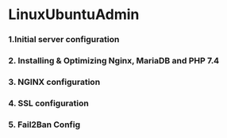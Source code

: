 # LinuxUbuntuAdmin

### 1.Initial server configuration

### 2. Installing & Optimizing Nginx, MariaDB and PHP 7.4

### 3. NGINX configuration

### 4. SSL configuration

### 5. Fail2Ban Config
